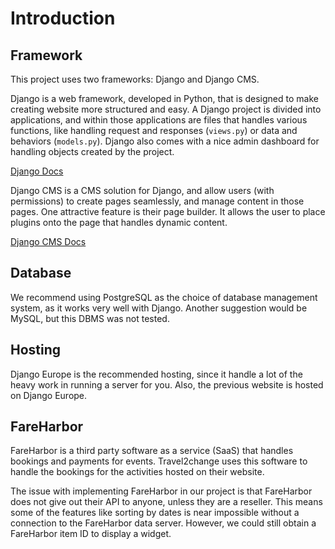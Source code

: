 # Introduction

## Framework

This project uses two frameworks: Django and Django CMS.

Django is a web framework, developed in Python, that is designed to make creating website more structured and easy. A Django project is divided into applications, and within those applications are files that handles various functions, like handling request and responses (`views.py`) or data and behaviors (`models.py`). Django also comes with a nice admin dashboard for handling objects created by the project.

[Django Docs](https://docs.djangoproject.com/en/dev/)

Django CMS is a CMS solution for Django, and allow users (with permissions) to create pages seamlessly, and manage content in those pages. One attractive feature is their page builder. It allows the user to place plugins onto the page that handles dynamic content.

[Django CMS Docs](http://docs.django-cms.org/en/latest/)

## Database

We recommend using PostgreSQL as the choice of database management system, as it works very well with Django. Another suggestion would be MySQL, but this DBMS was not tested.

## Hosting

Django Europe is the recommended hosting, since it handle a lot of the heavy work in running a server for you. Also, the previous website is hosted on Django Europe.

## FareHarbor

FareHarbor is a third party software as a service (SaaS) that handles bookings and payments for events. Travel2change uses this software to handle the bookings for the activities hosted on their website.

The issue with implementing FareHarbor in our project is that FareHarbor does not give out their API to anyone, unless they are a reseller. This means some of the features like sorting by dates is near impossible without a connection to the FareHarbor data server. However, we could still obtain a FareHarbor item ID to display a widget.